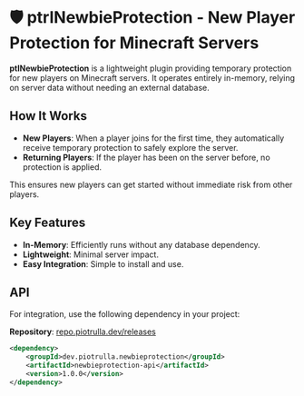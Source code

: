 # 🛡️ ptrlNewbieProtection - New Player Protection for Minecraft Servers

**ptlNewbieProtection** is a lightweight plugin providing temporary protection for new players on Minecraft servers. It operates entirely in-memory, relying on server data without needing an external database.

## How It Works

- **New Players**: When a player joins for the first time, they automatically receive temporary protection to safely explore the server.
- **Returning Players**: If the player has been on the server before, no protection is applied.

This ensures new players can get started without immediate risk from other players.

## Key Features

- **In-Memory**: Efficiently runs without any database dependency.
- **Lightweight**: Minimal server impact.
- **Easy Integration**: Simple to install and use.

## API

For integration, use the following dependency in your project:

**Repository**: [repo.piotrulla.dev/releases](https://repo.piotrulla.dev/releases)

```xml
<dependency>
    <groupId>dev.piotrulla.newbieprotection</groupId>
    <artifactId>newbieprotection-api</artifactId>
    <version>1.0.0</version>
</dependency>
